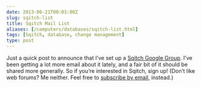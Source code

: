 ```yaml
--- 
date: 2013-06-21T00:03:00Z
slug: sqitch-list
title: Sqitch Mail List
aliases: [/computers/databases/sqitch-list.html]
tags: [Sqitch, database, change management]
type: post
---
```


Just a quick post to announce that I’ve set up a [Sqitch Google Group]. I’ve
been getting a lot more email about it lately, and a fair bit of it should be
shared more generally. So if you’re interested in Sqitch, sign up! (Don’t like
web forums? Me neither. Feel free to [subscribe by email], instead.)

  [Sqitch Google Group]: https://groups.google.com/forum/#!forum/sqitch-users
  [subscribe by email]: mailto:sqitch-users+subscribe@googlegroups.com
